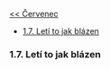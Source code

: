 [<< Červenec](2024_july.md)

- [1.7. Letí to jak blázen](#17-letí-to-jak-blázen)

### 1.7. Letí to jak blázen
